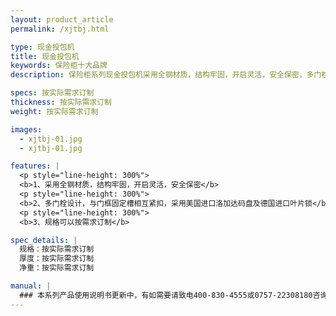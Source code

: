 ```yaml
---
layout: product_article
permalink: /xjtbj.html

type: 现金投包机
title: 现金投包机
keywords: 保险柜十大品牌
description: 保险柜系列现金投包机采用全钢材质，结构牢固，开启灵活，安全保密，多门栓设计，与门框固定槽相互紧扣，采用美国进口洛加达码盘及德国进口叶片锁。

specs: 按实际需求订制
thickness: 按实际需求订制
weight: 按实际需求订制

images:
  - xjtbj-01.jpg
  - xjtbj-01.jpg

features: |
  <p style="line-height: 300%">
  <b>1、采用全钢材质，结构牢固，开启灵活，安全保密</b>
  <p style="line-height: 300%">
  <b>2、多门栓设计，与门框固定槽相互紧扣，采用美国进口洛加达码盘及德国进口叶片锁</b>
  <p style="line-height: 300%">
  <b>3、规格可以按需求订制</b>

spec_details: |
  规格：按实际需求订制  
  厚度：按实际需求订制  
  净重：按实际需求订制

manual: |
  ### 本系列产品使用说明书更新中，有如需要请致电400-830-4555或0757-22308180咨询，谢谢！
---
```

